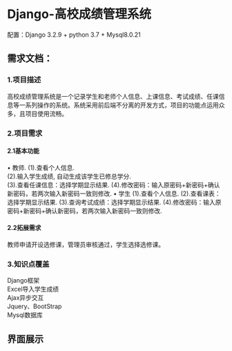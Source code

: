 # Django-高校成绩管理系统
配置：Django 3.2.9 + python 3.7 + Mysql8.0.21
## 需求文档：
### 1.项目描述
高校成绩管理系统是一个记录学生和老师个人信息、上课信息、考试成绩、任课信息等一系列操作的系统。系统采用前后端不分离的开发方式，项目的功能点运用众多，且项目使用流畅。
### 2.项目需求
#### 2.1基本功能
•	教师. 
(1).查看个人信息.   
(2).输入学生成绩, 自动生成该学生已修总学分.   
(3).查看任课信息：选择学期显示结果. 
(4).修改密码：输入原密码+新密码+确认新密码，若两次输入新密码一致则修改. 
•	学生
(1).查看个人信息. 
(2).查看课表：选择学期显示结果. 
(3).查询考试成绩：选择学期显示结果. 
(4).修改密码：输入原密码+新密码+确认新密码，若两次输入新密码一致则修改. 
#### 2.2拓展需求
教师申请开设选修课，管理员审核通过，学生选择选修课。
### 3.知识点覆盖
Django框架  
Excel导入学生成绩  
Ajax异步交互  
Jquery、BootStrap  
Mysql数据库  

## 界面展示


